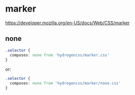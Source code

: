 # marker

https://developer.mozilla.org/en-US/docs/Web/CSS/marker

## none
```css
.selector {
  composes: none from 'hydrogencss/marker.css'
}
```

or:
```css
.selector {
  composes: none from 'hydrogencss/marker/none.css'
}
```

